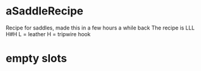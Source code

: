 # aSaddleRecipe
Recipe for saddles, made this in a few hours a while back
The recipe is
LLL
H#H
L = leather
H = tripwire hook
# empty slots
